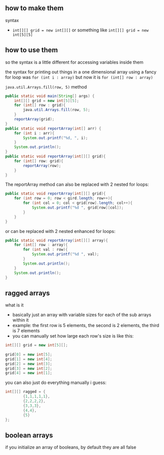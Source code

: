 
## how to make them
syntax
- `int[][] grid = new int[][]` or something like `int[][] grid = new int[5][5]`

## how to use them
so the syntax is a little different for accessing variables inside them

the syntax for printing out things in a one dimensional array using a fancy for loop was `for (int i : array)` but now it is `for (int[] row : array)`

`java.util.Arrays.fill(row, 5)` method

```java
public static void main(String[] args) {  
    int[][] grid = new int[5][5];    
    for (int[] row : grid){  
        java.util.Arrays.fill(row, 5);  
    }  
    reportArray(grid);  
}  
public static void reportArray(int[] arr) {  
    for (int i : arr){  
        System.out.printf("%d, ", i);  
    }  
    System.out.println();  
}  
public static void reportArray(int[][] grid){  
    for (int[] row: grid){  
        reportArray(row);  
    }  
}
```

The reportArray method can also be replaced with 2 nested for loops: 

```java
public static void reportArray(int[][] grid){
	for (int row = 0; row < gird.length; row++){
		for (int col = 0; col < grid[row].length; col++){
			System.out.printf("%d ", grid[row][col]);
		}
	}
}
```

or can be replaced with 2 nested enhanced for loops:

```java
public static void reportArray(int[][] array){  
    for (int[] row : array){  
        for (int val : row){  
            System.out.printf("%d ", val);  
        }  
        System.out.println();  
    }  
    System.out.println();  
}
```
## ragged arrays
what is it
- basically just an array with variable sizes for each of the sub arrays within it
- example: the first row is 5 elements, the second is 2 elements, the third is 7 elements
- you can manually set how large each row's size is like this:

```java
int[][] grid = new int[5][];  
  
grid[0] = new int[5];  
grid[1] = new int[4];  
grid[2] = new int[3];  
grid[3] = new int[2];  
grid[4] = new int[1];
```

you can also just do everything manually i guess: 

```java
int[][] ragged = {  
        {1,1,1,1,1},  
        {2,2,2,2},  
        {3,3,3},  
        {4,4},  
        {5}  
};
```

## boolean arrays
if you initialize an array of booleans, by default they are all false
